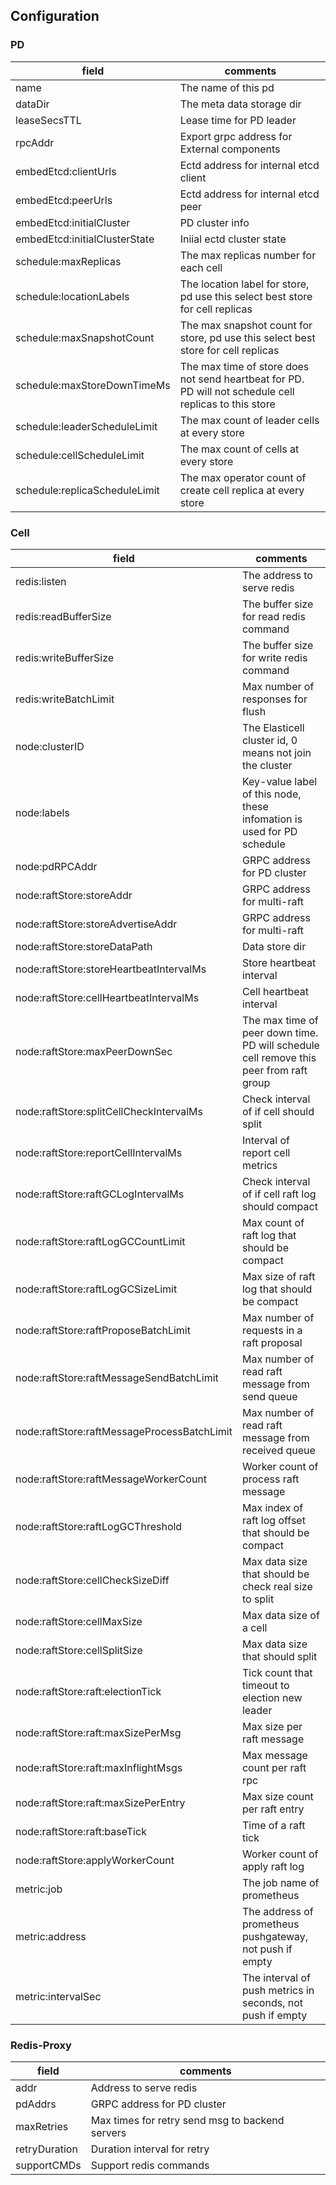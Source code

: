 ## Configuration
### PD
|field|comments|
|--|--|
|name|The name of this pd|
|dataDir|The meta data storage dir|
|leaseSecsTTL|Lease time for PD leader|
|rpcAddr|Export grpc address for External components|
|embedEtcd:clientUrls|Ectd address for internal etcd client|
|embedEtcd:peerUrls|Ectd address for internal etcd peer|
|embedEtcd:initialCluster|PD cluster info|
|embedEtcd:initialClusterState|Iniial ectd cluster state|
|schedule:maxReplicas|The max replicas number for each cell|
|schedule:locationLabels|The location label for store, pd use this select best store for cell replicas|
|schedule:maxSnapshotCount|The max snapshot count for store, pd use this select best store for cell replicas|
|schedule:maxStoreDownTimeMs|The max time of store does not send heartbeat for PD. PD will not schedule cell replicas to this store|
|schedule:leaderScheduleLimit|The max count of leader cells at every store|
|schedule:cellScheduleLimit|The max count of cells at every store|
|schedule:replicaScheduleLimit|The max operator count of create cell replica at every store|

### Cell
|field|comments|
|--|--|
|redis:listen|The address to serve redis|
|redis:readBufferSize|The buffer size for read redis command|
|redis:writeBufferSize|The buffer size for write redis command|
|redis:writeBatchLimit|Max number of responses for flush|
|node:clusterID|The Elasticell cluster id, 0 means not join the cluster|
|node:labels|Key-value label of this node, these infomation is used for PD schedule|
|node:pdRPCAddr|GRPC address for PD cluster|
|node:raftStore:storeAddr|GRPC address for multi-raft|
|node:raftStore:storeAdvertiseAddr|GRPC address for multi-raft|
|node:raftStore:storeDataPath|Data store dir|
|node:raftStore:storeHeartbeatIntervalMs|Store heartbeat interval|
|node:raftStore:cellHeartbeatIntervalMs|Cell heartbeat interval|
|node:raftStore:maxPeerDownSec|The max time of peer down time. PD will schedule cell remove this peer from raft group|
|node:raftStore:splitCellCheckIntervalMs|Check interval of if cell should split|
|node:raftStore:reportCellIntervalMs|Interval of report cell metrics|
|node:raftStore:raftGCLogIntervalMs|Check interval of if cell raft log should compact|
|node:raftStore:raftLogGCCountLimit|Max count of raft log that should be compact|
|node:raftStore:raftLogGCSizeLimit|Max size of raft log that should be compact|
|node:raftStore:raftProposeBatchLimit|Max number of requests in a raft proposal|
|node:raftStore:raftMessageSendBatchLimit|Max number of read raft message from send queue|
|node:raftStore:raftMessageProcessBatchLimit|Max number of read raft message from received queue|
|node:raftStore:raftMessageWorkerCount|Worker count of process raft message|
|node:raftStore:raftLogGCThreshold|Max index of raft log offset that should be compact|
|node:raftStore:cellCheckSizeDiff|Max data size that should be check real size to split|
|node:raftStore:cellMaxSize|Max data size of a cell|
|node:raftStore:cellSplitSize|Max data size that should split|
|node:raftStore:raft:electionTick|Tick count that timeout to election new leader|
|node:raftStore:raft:maxSizePerMsg|Max size per raft message|
|node:raftStore:raft:maxInflightMsgs|Max message count per raft rpc|
|node:raftStore:raft:maxSizePerEntry|Max size count per raft entry|
|node:raftStore:raft:baseTick|Time of a raft tick|
|node:raftStore:applyWorkerCount|Worker count of apply raft log|
|metric:job|The job name of prometheus|
|metric:address|The address of prometheus pushgateway, not push if empty|
|metric:intervalSec|The interval of push metrics in seconds, not push if empty|

### Redis-Proxy
|field|comments|
|--|--|
|addr|Address to serve redis|
|pdAddrs|GRPC address for PD cluster|
|maxRetries|Max times for retry send msg to backend servers|
|retryDuration|Duration interval for retry|
|supportCMDs|Support redis commands|